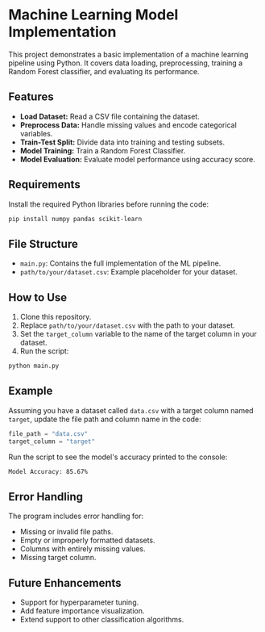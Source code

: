 
# Machine Learning Model Implementation

This project demonstrates a basic implementation of a machine learning pipeline using Python. It covers data loading, preprocessing, training a Random Forest classifier, and evaluating its performance.

## Features

- **Load Dataset:** Read a CSV file containing the dataset.
- **Preprocess Data:** Handle missing values and encode categorical variables.
- **Train-Test Split:** Divide data into training and testing subsets.
- **Model Training:** Train a Random Forest Classifier.
- **Model Evaluation:** Evaluate model performance using accuracy score.

## Requirements

Install the required Python libraries before running the code:

```bash
pip install numpy pandas scikit-learn
```

## File Structure

- `main.py`: Contains the full implementation of the ML pipeline.
- `path/to/your/dataset.csv`: Example placeholder for your dataset.

## How to Use

1. Clone this repository.
2. Replace `path/to/your/dataset.csv` with the path to your dataset.
3. Set the `target_column` variable to the name of the target column in your dataset.
4. Run the script:

```bash
python main.py
```

## Example

Assuming you have a dataset called `data.csv` with a target column named `target`, update the file path and column name in the code:

```python
file_path = "data.csv"
target_column = "target"
```

Run the script to see the model's accuracy printed to the console:

```bash
Model Accuracy: 85.67%
```

## Error Handling

The program includes error handling for:

- Missing or invalid file paths.
- Empty or improperly formatted datasets.
- Columns with entirely missing values.
- Missing target column.

## Future Enhancements

- Support for hyperparameter tuning.
- Add feature importance visualization.
- Extend support to other classification algorithms.
